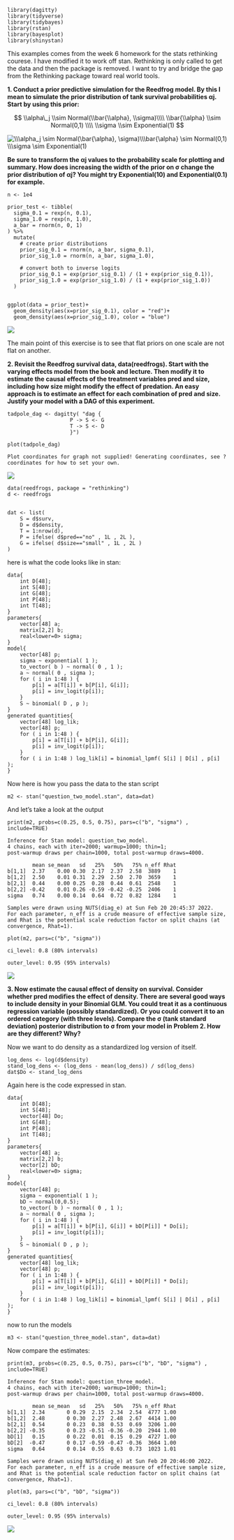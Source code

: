     library(dagitty)
    library(tidyverse)
    library(tidybayes)
    library(rstan)
    library(bayesplot)
    library(shinystan)

This examples comes from the week 6 homework for the stats rethinking
courese. I have modified it to work off stan. Rethinking is only called
to get the data and then the package is removed. I want to try and
bridge the gap from the Rethinking package toward real world tools.

**1. Conduct a prior predictive simulation for the Reedfrog model. By
this I mean to simulate the prior distribution of tank survival
probabilities αj. Start by using this prior:**

$$
\\alpha\_j \\sim Normal(\\bar{\\alpha}, \\sigma)\\\\
\\bar{\\alpha} \\sim Normal(0,1) \\\\
\\sigma \\sim Exponential(1)
$$

<img src="https://latex.codecogs.com/png.image?\dpi{110}&space;\\\alpha_j&space;\sim&space;Normal(\bar{\alpha},&space;\sigma)\\\bar{\alpha}&space;\sim&space;Normal(0,1)&space;\\\sigma&space;\sim&space;Exponential(1)" title="\\\alpha_j \sim Normal(\bar{\alpha}, \sigma)\\\bar{\alpha} \sim Normal(0,1) \\\sigma \sim Exponential(1)" />

**Be sure to transform the αj values to the probability scale for
plotting and summary. How does increasing the width of the prior on σ
change the prior distribution of αj? You might try Exponential(10) and
Exponential(0.1) for example.**

    n <- 1e4

    prior_test <- tibble(
      sigma_0.1 = rexp(n, 0.1),
      sigma_1.0 = rexp(n, 1.0),
      a_bar = rnorm(n, 0, 1)
    ) %>%
      mutate(
        # create prior distributions
        prior_sig_0.1 = rnorm(n, a_bar, sigma_0.1),
        prior_sig_1.0 = rnorm(n, a_bar, sigma_1.0),
        
        # convert both to inverse logits
        prior_sig_0.1 = exp(prior_sig_0.1) / (1 + exp(prior_sig_0.1)),
        prior_sig_1.0 = exp(prior_sig_1.0) / (1 + exp(prior_sig_1.0))
      )


    ggplot(data = prior_test)+ 
      geom_density(aes(x=prior_sig_0.1), color = "red")+
      geom_density(aes(x=prior_sig_1.0), color = "blue")

<img src="multilevel_tadpoles_files/figure-markdown_strict/unnamed-chunk-2-1.png" style="display:block; margin:auto;" />

The main point of this exercise is to see that flat priors on one scale
are not flat on another.

**2. Revisit the Reedfrog survival data, data(reedfrogs). Start with the
varying effects model from the book and lecture. Then modify it to
estimate the causal effects of the treatment variables pred and size,
including how size might modify the effect of predation. An easy
approach is to estimate an effect for each combination of pred and size.
Justify your model with a DAG of this experiment.**

    tadpole_dag <- dagitty( "dag {
                        P -> S <- G
                        T -> S <- D
                        }")

    plot(tadpole_dag)

    Plot coordinates for graph not supplied! Generating coordinates, see ?coordinates for how to set your own.

<img src="multilevel_tadpoles_files/figure-markdown_strict/unnamed-chunk-3-1.png" style="display:block; margin:auto;" />

    data(reedfrogs, package = "rethinking")
    d <- reedfrogs


    dat <- list(
        S = d$surv,
        D = d$density,
        T = 1:nrow(d),
        P = ifelse( d$pred=="no" , 1L , 2L ),
        G = ifelse( d$size=="small" , 1L , 2L )
    )

here is what the code looks like in stan:

    data{
        int D[48];
        int S[48];
        int G[48];
        int P[48];
        int T[48];
    }
    parameters{
        vector[48] a;
        matrix[2,2] b;
        real<lower=0> sigma;
    }
    model{
        vector[48] p;
        sigma ~ exponential( 1 );
        to_vector( b ) ~ normal( 0 , 1 );
        a ~ normal( 0 , sigma );
        for ( i in 1:48 ) {
            p[i] = a[T[i]] + b[P[i], G[i]];
            p[i] = inv_logit(p[i]);
        }
        S ~ binomial( D , p );
    }
    generated quantities{
        vector[48] log_lik;
        vector[48] p;
        for ( i in 1:48 ) {
            p[i] = a[T[i]] + b[P[i], G[i]];
            p[i] = inv_logit(p[i]);
        }
        for ( i in 1:48 ) log_lik[i] = binomial_lpmf( S[i] | D[i] , p[i] );
    }

Now here is how you pass the data to the stan script

    m2 <- stan("question_two_model.stan", data=dat)

And let’s take a look at the output

    print(m2, probs=c(0.25, 0.5, 0.75), pars=c("b", "sigma") , include=TRUE)

    Inference for Stan model: question_two_model.
    4 chains, each with iter=2000; warmup=1000; thin=1; 
    post-warmup draws per chain=1000, total post-warmup draws=4000.

            mean se_mean   sd   25%   50%   75% n_eff Rhat
    b[1,1]  2.37    0.00 0.30  2.17  2.37  2.58  3889    1
    b[1,2]  2.50    0.01 0.31  2.29  2.50  2.70  3659    1
    b[2,1]  0.44    0.00 0.25  0.28  0.44  0.61  2548    1
    b[2,2] -0.42    0.01 0.26 -0.59 -0.42 -0.25  2406    1
    sigma   0.74    0.00 0.14  0.64  0.72  0.82  1284    1

    Samples were drawn using NUTS(diag_e) at Sun Feb 20 20:45:37 2022.
    For each parameter, n_eff is a crude measure of effective sample size,
    and Rhat is the potential scale reduction factor on split chains (at 
    convergence, Rhat=1).

    plot(m2, pars=c("b", "sigma"))

    ci_level: 0.8 (80% intervals)

    outer_level: 0.95 (95% intervals)

<img src="multilevel_tadpoles_files/figure-markdown_strict/unnamed-chunk-7-1.png" style="display:block; margin:auto;" />

**3. Now estimate the causal effect of density on survival. Consider
whether pred modifies the effect of density. There are several good ways
to include density in your Binomial GLM. You could treat it as a
continuous regression variable (possibly standardized). Or you could
convert it to an ordered category (with three levels). Compare the σ
(tank standard deviation) posterior distribution to σ from your model in
Problem 2. How are they different? Why?**

Now we want to do density as a standardized log version of itself.

    log_dens <- log(d$density)
    stand_log_dens <- (log_dens - mean(log_dens)) / sd(log_dens)
    dat$Do <- stand_log_dens

Again here is the code expressed in stan.

    data{
        int D[48];
        int S[48];
        vector[48] Do;
        int G[48];
        int P[48];
        int T[48];
    }
    parameters{
        vector[48] a;
        matrix[2,2] b;
        vector[2] bD;
        real<lower=0> sigma;
    }
    model{
        vector[48] p;
        sigma ~ exponential( 1 );
        bD ~ normal(0,0.5);
        to_vector( b ) ~ normal( 0 , 1 );
        a ~ normal( 0 , sigma );
        for ( i in 1:48 ) {
            p[i] = a[T[i]] + b[P[i], G[i]] + bD[P[i]] * Do[i];
            p[i] = inv_logit(p[i]);
        }
        S ~ binomial( D , p );
    }
    generated quantities{
        vector[48] log_lik;
        vector[48] p;
        for ( i in 1:48 ) {
            p[i] = a[T[i]] + b[P[i], G[i]] + bD[P[i]] * Do[i];
            p[i] = inv_logit(p[i]);
        }
        for ( i in 1:48 ) log_lik[i] = binomial_lpmf( S[i] | D[i] , p[i] );
    }

now to run the models

    m3 <- stan("question_three_model.stan", data=dat)

Now compare the estimates:

    print(m3, probs=c(0.25, 0.5, 0.75), pars=c("b", "bD", "sigma") , include=TRUE)

    Inference for Stan model: question_three_model.
    4 chains, each with iter=2000; warmup=1000; thin=1; 
    post-warmup draws per chain=1000, total post-warmup draws=4000.

            mean se_mean   sd   25%   50%   75% n_eff Rhat
    b[1,1]  2.34       0 0.29  2.15  2.34  2.54  4777 1.00
    b[1,2]  2.48       0 0.30  2.27  2.48  2.67  4414 1.00
    b[2,1]  0.54       0 0.23  0.38  0.53  0.69  3206 1.00
    b[2,2] -0.35       0 0.23 -0.51 -0.36 -0.20  2944 1.00
    bD[1]   0.15       0 0.22  0.01  0.15  0.29  4727 1.00
    bD[2]  -0.47       0 0.17 -0.59 -0.47 -0.36  3664 1.00
    sigma   0.64       0 0.14  0.55  0.63  0.73  1023 1.01

    Samples were drawn using NUTS(diag_e) at Sun Feb 20 20:46:00 2022.
    For each parameter, n_eff is a crude measure of effective sample size,
    and Rhat is the potential scale reduction factor on split chains (at 
    convergence, Rhat=1).

    plot(m3, pars=c("b", "bD", "sigma"))

    ci_level: 0.8 (80% intervals)

    outer_level: 0.95 (95% intervals)

<img src="multilevel_tadpoles_files/figure-markdown_strict/unnamed-chunk-11-1.png" style="display:block; margin:auto;" />
